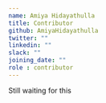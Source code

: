 ```yaml
---
name: Amiya Hidayathulla
title: Contributor
github: AmiyaHidayathulla
twitter: ""
linkedin: ""
slack: ""
joining_date: ""
role : contributor
---
```


Still waiting for this
